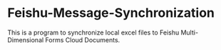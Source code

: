 # Feishu-Message-Synchronization
This is a program to synchronize local excel files to Feishu Multi-Dimensional Forms Cloud Documents.
